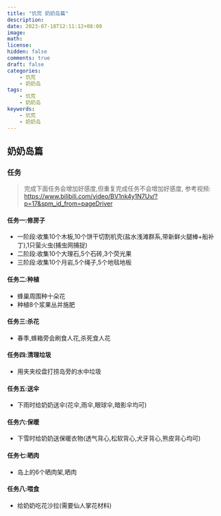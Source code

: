 ```yaml
---
title: "饥荒 奶奶岛篇"
description:
date: 2023-07-18T12:11:12+08:00
image:
math:
license:
hidden: false
comments: true
draft: false
categories:
    - 饥荒
    - 奶奶岛
tags:
    - 饥荒
    - 奶奶岛
keywords:
    - 饥荒
    - 奶奶岛
---
```


## 奶奶岛篇
### 任务
> 完成下面任务会增加好感度,但重复完成任务不会增加好感度, 参考视频:
> https://www.bilibili.com/video/BV1nk4y1N7Uv/?p=17&spm_id_from=pageDriver
#### 任务一:修房子
- 一阶段:收集10个木板,10个饼干切割机壳(盐水浅滩群系,带新鲜火腿棒+船补丁),1只萤火虫(捕虫网捕捉)
- 二阶段:收集10个大理石,5个石砖,3个荧光果
- 三阶段:收集10个月岩,5个绳子,5个地毯地板

#### 任务二:种植
- 蜂巢周围种十朵花
- 种植8个浆果丛并施肥

#### 任务三:杀花
- 春季,蜂箱旁会刷食人花,杀死食人花

#### 任务四:清理垃圾
- 用夹夹绞盘打捞岛旁的水中垃圾

#### 任务五:送伞
- 下雨时给奶奶送伞(花伞,雨伞,眼球伞,暗影伞均可)

#### 任务六:保暖
- 下雪时给奶奶送保暖衣物(透气背心,松软背心,犬牙背心,熊皮背心均可)

#### 任务七:晒肉
- 岛上的6个晒肉架,晒肉

#### 任务八:喂食
- 给奶奶吃花沙拉(需要仙人掌花材料)